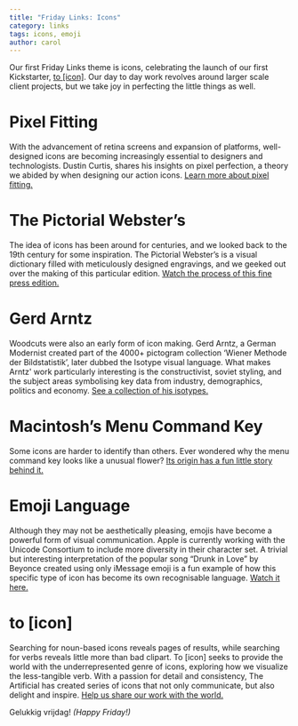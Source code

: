 ```yaml
---
title: "Friday Links: Icons"
category: links
tags: icons, emoji
author: carol
---
```


Our first Friday Links theme is icons, celebrating the launch of our first Kickstarter, [to [icon]](http://toicon.com/). Our day to day work revolves around larger scale client projects, but we take joy in perfecting the little things as well. 

# Pixel Fitting
With the advancement of retina screens and expansion of platforms, well-designed icons are becoming increasingly essential to designers and technologists. Dustin Curtis, shares his insights on pixel perfection, a theory we abided by when designing our action icons. [Learn more about pixel fitting.](http://dcurt.is/pixel-fitting)

# The Pictorial Webster’s
The idea of icons has been around for centuries, and we looked back to the 19th century for some inspiration. The Pictorial Webster’s is a visual dictionary filled with meticulously designed engravings, and we geeked out over the making of this particular edition. [Watch the process of this fine press edition.](http://vimeo.com/5228616)

# Gerd Arntz
Woodcuts were also an early form of icon making. Gerd Arntz, a German Modernist created part of the 4000+ pictogram collection ‘Wiener Methode der Bildstatistik’, later dubbed the Isotype visual language. What makes Arntz' work particularly interesting is the constructivist, soviet styling, and the subject areas symbolising key data from industry, demographics, politics and economy. [See a collection of his isotypes.](http://www.gerdarntz.org/isotype)

# Macintosh’s Menu Command Key
Some icons are harder to identify than others. Ever wondered why the menu command key looks like a unusual flower? [Its origin has a fun little story behind it.](http://www.folklore.org/StoryView.py?project=Macintosh&story=Swedish_Campground.txt)

# Emoji Language
Although they may not be aesthetically pleasing, emojis have become a powerful form of visual communication. Apple is currently working with the Unicode Consortium to include more diversity in their character set. A trivial but interesting interpretation of the popular song “Drunk in Love” by Beyonce created using only iMessage emoji is a fun example of how this specific type of icon has become its own recognisable language. [Watch it here.](http://www.policymic.com/articles/84377/drunk-in-love-emoji-video-is-pretty-much-exactly-what-it-feels-like-to-drunk-text)

# to [icon]
Searching for noun-based icons reveals pages of results, while searching for verbs reveals little more than bad clipart. To [icon] seeks to provide the world with the underrepresented genre of icons, exploring how we visualize the less-tangible verb. With a passion for detail and consistency, The Artificial has created series of icons that not only communicate, but also delight and inspire. [Help us share our work with the world.](https://www.kickstarter.com/projects/gerwitz/to-icon/)

Gelukkig vrijdag! _(Happy Friday!)_
